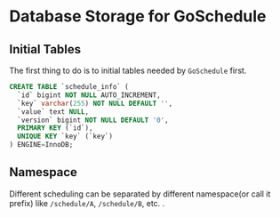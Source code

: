 # Database Storage for GoSchedule

## Initial Tables

The first thing to do is to initial tables needed by `GoSchedule` first.

```sql
CREATE TABLE `schedule_info` (
  `id` bigint NOT NULL AUTO_INCREMENT,
  `key` varchar(255) NOT NULL DEFAULT '',
  `value` text NULL,
  `version` bigint NOT NULL DEFAULT '0',
  PRIMARY KEY (`id`),
  UNIQUE KEY `key` (`key`)
) ENGINE=InnoDB;
```

## Namespace

Different scheduling can be separated by different namespace(or call it prefix) like `/schedule/A`, `/schedule/B`, etc. .
